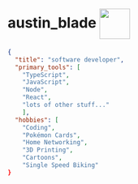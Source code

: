 


<h1>
  austin_blade
  <img align="center" src="https://media0.giphy.com/media/FY0a7W5omfKi6m1dZr/giphy.gif?cid=ecf05e47rjivceg1g2x3yhxu8wl9yvr7sv5ue1mcvb9ggcgl&rid=giphy.gif&ct=s" width="60"/>
</h1>

```json
{
  "title": "software developer",
  "primary_tools": [
    "TypeScript",
    "JavaScript",
    "Node",
    "React",
    "lots of other stuff..."
    ],
  "hobbies": [
    "Coding",
    "Pokémon Cards",
    "Home Networking",
    "3D Printing",
    "Cartoons",
    "Single Speed Biking"
}
```

